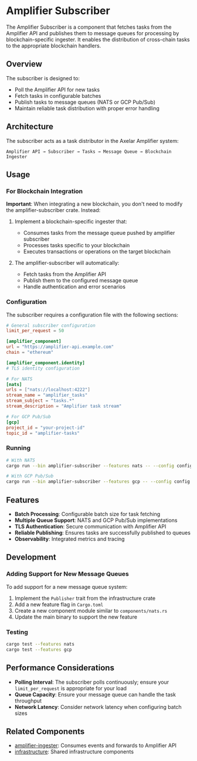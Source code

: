 # Amplifier Subscriber

The Amplifier Subscriber is a component that fetches tasks from the Amplifier API and publishes them to message queues for processing by blockchain-specific ingester. It enables the distribution of cross-chain tasks to the appropriate blockchain handlers.

## Overview

The subscriber is designed to:
- Poll the Amplifier API for new tasks
- Fetch tasks in configurable batches
- Publish tasks to message queues (NATS or GCP Pub/Sub)
- Maintain reliable task distribution with proper error handling

## Architecture

The subscriber acts as a task distributor in the Axelar Amplifier system:

```
Amplifier API → Subscriber → Tasks → Message Queue → Blockchain Ingester
```

## Usage

### For Blockchain Integration

**Important**: When integrating a new blockchain, you don't need to modify the amplifier-subscriber crate. Instead:

1. Implement a blockchain-specific ingester that:
   - Consumes tasks from the message queue pushed by amplifier subscriber
   - Processes tasks specific to your blockchain
   - Executes transactions or operations on the target blockchain

2. The amplifier-subscriber will automatically:
   - Fetch tasks from the Amplifier API
   - Publish them to the configured message queue
   - Handle authentication and error scenarios

### Configuration

The subscriber requires a configuration file with the following sections:

```toml
# General subscriber configuration
limit_per_request = 50

[amplifier_component]
url = "https://amplifier-api.example.com"
chain = "ethereum"

[amplifier_component.identity]
# TLS identity configuration

# For NATS
[nats]
urls = ["nats://localhost:4222"]
stream_name = "amplifier_tasks"
stream_subject = "tasks.*"
stream_description = "Amplifier task stream"

# For GCP Pub/Sub
[gcp]
project_id = "your-project-id"
topic_id = "amplifier-tasks"
```

### Running

```bash
# With NATS
cargo run --bin amplifier-subscriber --features nats -- --config config.toml

# With GCP Pub/Sub
cargo run --bin amplifier-subscriber --features gcp -- --config config.toml
```

## Features

- **Batch Processing**: Configurable batch size for task fetching
- **Multiple Queue Support**: NATS and GCP Pub/Sub implementations
- **TLS Authentication**: Secure communication with Amplifier API
- **Reliable Publishing**: Ensures tasks are successfully published to queues
- **Observability**: Integrated metrics and tracing

## Development

### Adding Support for New Message Queues

To add support for a new message queue system:

1. Implement the `Publisher` trait from the infrastructure crate
2. Add a new feature flag in `Cargo.toml`
3. Create a new component module similar to `components/nats.rs`
4. Update the main binary to support the new feature

### Testing

```bash
cargo test --features nats
cargo test --features gcp
```

## Performance Considerations

- **Polling Interval**: The subscriber polls continuously; ensure your `limit_per_request` is appropriate for your load
- **Queue Capacity**: Ensure your message queue can handle the task throughput
- **Network Latency**: Consider network latency when configuring batch sizes

## Related Components

- [amplifier-ingester](../amplifier-ingester/README.md): Consumes events and forwards to Amplifier API
- [infrastructure](../infrastructure/README.md): Shared infrastructure components
